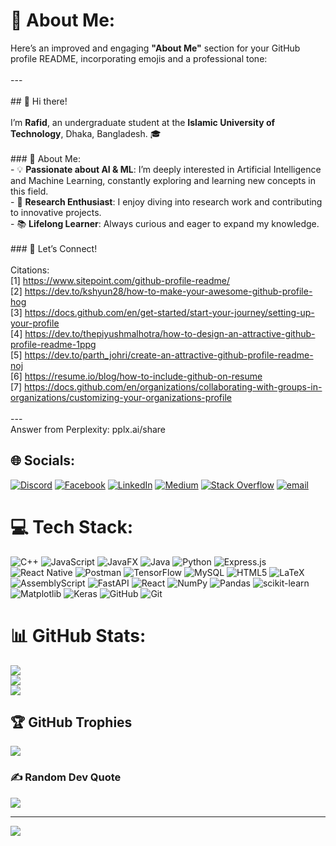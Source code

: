 # 💫 About Me:
Here’s an improved and engaging **"About Me"** section for your GitHub profile README, incorporating emojis and a professional tone:<br><br>---<br><br>## 👋 Hi there!<br><br>I’m **Rafid**, an undergraduate student at the **Islamic University of Technology**, Dhaka, Bangladesh. 🎓<br><br>### 🌟 About Me:<br>- 💡 **Passionate about AI & ML**: I’m deeply interested in Artificial Intelligence and Machine Learning, constantly exploring and learning new concepts in this field.<br>- 🔬 **Research Enthusiast**: I enjoy diving into research work and contributing to innovative projects.<br>- 📚 **Lifelong Learner**: Always curious and eager to expand my knowledge.<br><br>### 🤝 Let’s Connect!<br><br>Citations:<br>[1] https://www.sitepoint.com/github-profile-readme/<br>[2] https://dev.to/kshyun28/how-to-make-your-awesome-github-profile-hog<br>[3] https://docs.github.com/en/get-started/start-your-journey/setting-up-your-profile<br>[4] https://dev.to/thepiyushmalhotra/how-to-design-an-attractive-github-profile-readme-1ppg<br>[5] https://dev.to/parth_johri/create-an-attractive-github-profile-readme-noj<br>[6] https://resume.io/blog/how-to-include-github-on-resume<br>[7] https://docs.github.com/en/organizations/collaborating-with-groups-in-organizations/customizing-your-organizations-profile<br><br>---<br>Answer from Perplexity: pplx.ai/share


## 🌐 Socials:
[![Discord](https://img.shields.io/badge/Discord-%237289DA.svg?logo=discord&logoColor=white)](https://discord.gg/1004398605794283633) [![Facebook](https://img.shields.io/badge/Facebook-%231877F2.svg?logo=Facebook&logoColor=white)](https://facebook.com/rafid.ahmed404) [![LinkedIn](https://img.shields.io/badge/LinkedIn-%230077B5.svg?logo=linkedin&logoColor=white)](https://linkedin.com/in/rafidahmed816) [![Medium](https://img.shields.io/badge/Medium-12100E?logo=medium&logoColor=white)](https://medium.com/@@rafidahmed816) [![Stack Overflow](https://img.shields.io/badge/-Stackoverflow-FE7A16?logo=stack-overflow&logoColor=white)](https://stackoverflow.com/users/rafidahmed) [![email](https://img.shields.io/badge/Email-D14836?logo=gmail&logoColor=white)](mailto:rafidahmed816@gmail.com) 

# 💻 Tech Stack:
![C++](https://img.shields.io/badge/c++-%2300599C.svg?style=for-the-badge&logo=c%2B%2B&logoColor=white) ![JavaScript](https://img.shields.io/badge/javascript-%23323330.svg?style=for-the-badge&logo=javascript&logoColor=%23F7DF1E) ![JavaFX](https://img.shields.io/badge/javafx-%23FF0000.svg?style=for-the-badge&logo=javafx&logoColor=white) ![Java](https://img.shields.io/badge/java-%23ED8B00.svg?style=for-the-badge&logo=openjdk&logoColor=white) ![Python](https://img.shields.io/badge/python-3670A0?style=for-the-badge&logo=python&logoColor=ffdd54) ![Express.js](https://img.shields.io/badge/express.js-%23404d59.svg?style=for-the-badge&logo=express&logoColor=%2361DAFB) ![React Native](https://img.shields.io/badge/react_native-%2320232a.svg?style=for-the-badge&logo=react&logoColor=%2361DAFB) ![Postman](https://img.shields.io/badge/Postman-FF6C37?style=for-the-badge&logo=postman&logoColor=white) ![TensorFlow](https://img.shields.io/badge/TensorFlow-%23FF6F00.svg?style=for-the-badge&logo=TensorFlow&logoColor=white) ![MySQL](https://img.shields.io/badge/mysql-4479A1.svg?style=for-the-badge&logo=mysql&logoColor=white) ![HTML5](https://img.shields.io/badge/html5-%23E34F26.svg?style=for-the-badge&logo=html5&logoColor=white) ![LaTeX](https://img.shields.io/badge/latex-%23008080.svg?style=for-the-badge&logo=latex&logoColor=white) ![AssemblyScript](https://img.shields.io/badge/assembly%20script-%23000000.svg?style=for-the-badge&logo=assemblyscript&logoColor=white) ![FastAPI](https://img.shields.io/badge/FastAPI-005571?style=for-the-badge&logo=fastapi) ![React](https://img.shields.io/badge/react-%2320232a.svg?style=for-the-badge&logo=react&logoColor=%2361DAFB) ![NumPy](https://img.shields.io/badge/numpy-%23013243.svg?style=for-the-badge&logo=numpy&logoColor=white) ![Pandas](https://img.shields.io/badge/pandas-%23150458.svg?style=for-the-badge&logo=pandas&logoColor=white) ![scikit-learn](https://img.shields.io/badge/scikit--learn-%23F7931E.svg?style=for-the-badge&logo=scikit-learn&logoColor=white) ![Matplotlib](https://img.shields.io/badge/Matplotlib-%23ffffff.svg?style=for-the-badge&logo=Matplotlib&logoColor=black) ![Keras](https://img.shields.io/badge/Keras-%23D00000.svg?style=for-the-badge&logo=Keras&logoColor=white) ![GitHub](https://img.shields.io/badge/github-%23121011.svg?style=for-the-badge&logo=github&logoColor=white) ![Git](https://img.shields.io/badge/git-%23F05033.svg?style=for-the-badge&logo=git&logoColor=white)
# 📊 GitHub Stats:
![](https://github-readme-stats.vercel.app/api?username=rafidahmed816&theme=tokyonight&hide_border=false&include_all_commits=true&count_private=true)<br/>
![](https://nirzak-streak-stats.vercel.app/?user=rafidahmed816&theme=tokyonight&hide_border=false)<br/>
![](https://github-readme-stats.vercel.app/api/top-langs/?username=rafidahmed816&theme=tokyonight&hide_border=false&include_all_commits=true&count_private=true&layout=compact)

## 🏆 GitHub Trophies
![](https://github-profile-trophy.vercel.app/?username=rafidahmed816&theme=monokai&no-frame=false&no-bg=false&margin-w=4)

### ✍️ Random Dev Quote
![](https://quotes-github-readme.vercel.app/api?type=horizontal&theme=radical)

---
[![](https://visitcount.itsvg.in/api?id=rafidahmed816&icon=2&color=2)](https://visitcount.itsvg.in)

<!-- Proudly created with GPRM ( https://gprm.itsvg.in ) -->

